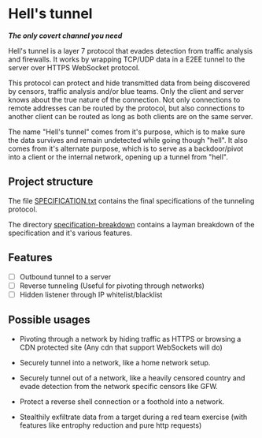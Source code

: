 # Hell's tunnel

***The only covert channel you need***

Hell's tunnel is a layer 7 protocol that evades detection from traffic analysis and firewalls. It works by wrapping TCP/UDP data in a E2EE tunnel to the server over HTTPS WebSocket protocol.

This protocol can protect and hide transmitted data from being discovered by censors, traffic analysis and/or blue teams. Only the client and server knows about the true nature of the connection. Not only connections to remote addresses can be routed by the protocol, but also connections to another client can be routed as long as both clients are on the same server.

The name "Hell's tunnel" comes from it's purpose, which is to make sure the data survives and remain undetected while going though "hell". It also comes from it's alternate purpose, which is to serve as a backdoor/pivot into a client or the internal network, opening up a tunnel from "hell". 

## Project structure

The file [SPECIFICATION.txt](SPECIFICATION.txt) contains the final specifications of the tunneling protocol.

The directory [specification-breakdown](specification-breakdown/) contains a layman breakdown of the specification and it's various features.

## Features

- [ ] Outbound tunnel to a server
- [ ] Reverse tunneling (Useful for pivoting through networks)
- [ ] Hidden listener through IP whitelist/blacklist

## Possible usages

- Pivoting through a network by hiding traffic as HTTPS or browsing a CDN protected site (Any cdn that support WebSockets will do)

- Securely tunnel into a network, like a home network setup.

- Securely tunnel out of a network, like a heavily censored country and evade detection from the network specific censors like GFW.

- Protect a reverse shell connection or a foothold into a network.

- Stealthily exfiltrate data from a target during a red team exercise (with features like entrophy reduction and pure http requests)
